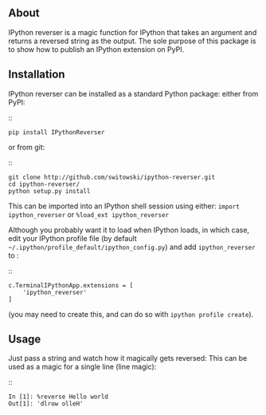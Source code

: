 About
-----

IPython reverser is a magic function for IPython that takes an argument
and returns a reversed string as the output. The sole purpose of this 
package is to show how to publish an IPython extension on PyPI.

Installation
------------

IPython reverser can be installed as a standard Python package: either from
PyPI:

::

    pip install IPythonReverser

or from git:

::

    git clone http://github.com/switowski/ipython-reverser.git 
    cd ipython-reverser/
    python setup.py install

This can be imported into an IPython shell session using either:
``import ipython_reverser`` or ``%load_ext ipython_reverser``

Although you probably want it to load when IPython loads, in which case,
edit your IPython profile file (by default
``~/.ipython/profile_default/ipython_config.py``) and add
``ipython_reverser`` to :

::

    c.TerminalIPythonApp.extensions = [
        'ipython_reverser'
    ]

(you may need to create this, and can do so with
``ipython profile create``).

Usage
-----

Just pass a string and watch how it magically gets reversed:
This can be used as a magic for a single line (line magic):

::

    In [1]: %reverse Hello world
    Out[1]: 'dlrow olleH'


